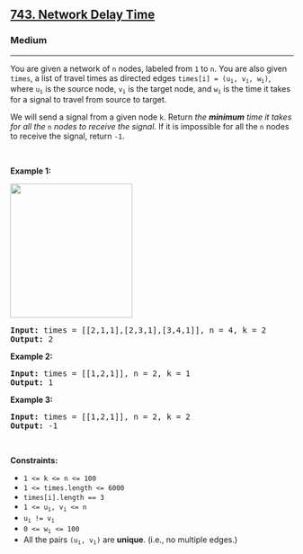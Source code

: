 <h2><a href="https://leetcode.com/problems/network-delay-time/">743. Network Delay Time</a></h2><h3>Medium</h3><hr><div style="user-select: auto;"><p style="user-select: auto;">You are given a network of <code style="user-select: auto;">n</code> nodes, labeled from <code style="user-select: auto;">1</code> to <code style="user-select: auto;">n</code>. You are also given <code style="user-select: auto;">times</code>, a list of travel times as directed edges <code style="user-select: auto;">times[i] = (u<sub style="user-select: auto;">i</sub>, v<sub style="user-select: auto;">i</sub>, w<sub style="user-select: auto;">i</sub>)</code>, where <code style="user-select: auto;">u<sub style="user-select: auto;">i</sub></code> is the source node, <code style="user-select: auto;">v<sub style="user-select: auto;">i</sub></code> is the target node, and <code style="user-select: auto;">w<sub style="user-select: auto;">i</sub></code> is the time it takes for a signal to travel from source to target.</p>

<p style="user-select: auto;">We will send a signal from a given node <code style="user-select: auto;">k</code>. Return <em style="user-select: auto;">the <strong style="user-select: auto;">minimum</strong> time it takes for all the</em> <code style="user-select: auto;">n</code> <em style="user-select: auto;">nodes to receive the signal</em>. If it is impossible for all the <code style="user-select: auto;">n</code> nodes to receive the signal, return <code style="user-select: auto;">-1</code>.</p>

<p style="user-select: auto;">&nbsp;</p>
<p style="user-select: auto;"><strong style="user-select: auto;">Example 1:</strong></p>
<img alt="" src="https://assets.leetcode.com/uploads/2019/05/23/931_example_1.png" style="width: 217px; height: 239px; user-select: auto;">
<pre style="user-select: auto;"><strong style="user-select: auto;">Input:</strong> times = [[2,1,1],[2,3,1],[3,4,1]], n = 4, k = 2
<strong style="user-select: auto;">Output:</strong> 2
</pre>

<p style="user-select: auto;"><strong style="user-select: auto;">Example 2:</strong></p>

<pre style="user-select: auto;"><strong style="user-select: auto;">Input:</strong> times = [[1,2,1]], n = 2, k = 1
<strong style="user-select: auto;">Output:</strong> 1
</pre>

<p style="user-select: auto;"><strong style="user-select: auto;">Example 3:</strong></p>

<pre style="user-select: auto;"><strong style="user-select: auto;">Input:</strong> times = [[1,2,1]], n = 2, k = 2
<strong style="user-select: auto;">Output:</strong> -1
</pre>

<p style="user-select: auto;">&nbsp;</p>
<p style="user-select: auto;"><strong style="user-select: auto;">Constraints:</strong></p>

<ul style="user-select: auto;">
	<li style="user-select: auto;"><code style="user-select: auto;">1 &lt;= k &lt;= n &lt;= 100</code></li>
	<li style="user-select: auto;"><code style="user-select: auto;">1 &lt;= times.length &lt;= 6000</code></li>
	<li style="user-select: auto;"><code style="user-select: auto;">times[i].length == 3</code></li>
	<li style="user-select: auto;"><code style="user-select: auto;">1 &lt;= u<sub style="user-select: auto;">i</sub>, v<sub style="user-select: auto;">i</sub> &lt;= n</code></li>
	<li style="user-select: auto;"><code style="user-select: auto;">u<sub style="user-select: auto;">i</sub> != v<sub style="user-select: auto;">i</sub></code></li>
	<li style="user-select: auto;"><code style="user-select: auto;">0 &lt;= w<sub style="user-select: auto;">i</sub> &lt;= 100</code></li>
	<li style="user-select: auto;">All the pairs <code style="user-select: auto;">(u<sub style="user-select: auto;">i</sub>, v<sub style="user-select: auto;">i</sub>)</code> are <strong style="user-select: auto;">unique</strong>. (i.e., no multiple edges.)</li>
</ul>
</div>